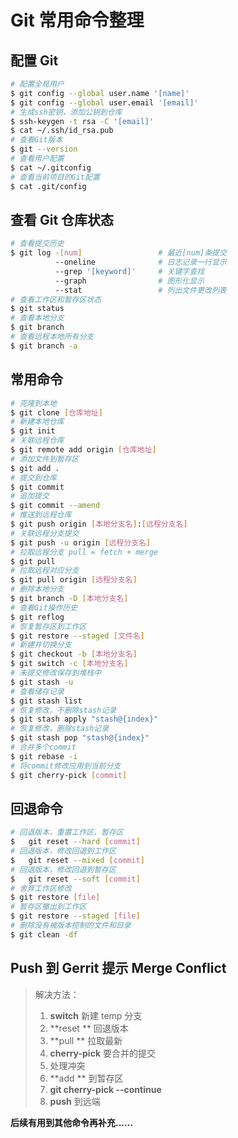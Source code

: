 # Git 常用命令整理

## 配置 Git

```sh
# 配置全局用户
$ git config --global user.name '[name]'
$ git config --global user.email '[email]'
# 生成ssh密钥，添加公钥到仓库
$ ssh-keygen -t rsa -C '[email]'
$ cat ~/.ssh/id_rsa.pub
# 查看Git版本
$ git --version
# 查看用户配置
$ cat ~/.gitconfig
# 查看当前项目的Git配置
$ cat .git/config
```

## 查看 Git 仓库状态

```sh
# 查看提交历史
$ git log -[num]                 # 最近[num]条提交
          --oneline              # 日志记录一行显示
          --grep '[keyword]'     # 关键字查找
          --graph                # 图形化显示
          --stat                 # 列出文件更改列表
# 查看工作区和暂存区状态
$ git status
# 查看本地分支
$ git branch
# 查看远程本地所有分支
$ git branch -a
```
## 常用命令

```sh
# 克隆到本地
$ git clone [仓库地址]
# 新建本地仓库
$ git init
# 关联远程仓库
$ git remote add origin [仓库地址]
# 添加文件到暂存区
$ git add .
# 提交到仓库
$ git commit
# 追加提交
$ git commit --amend
# 推送到远程仓库
$ git push origin [本地分支名]:[远程分支名]
# 关联远程分支提交
$ git push -u origin [远程分支名]
# 拉取远程分支 pull = fetch + merge
$ git pull
# 拉取远程对应分支
$ git pull origin [远程分支名]
# 删除本地分支
$ git branch -D [本地分支名]
# 查看Git操作历史
$ git reflog
# 恢复暂存区到工作区
$ git restore --staged [文件名]
# 新建并切换分支
$ git checkout -b [本地分支名]
$ git switch -c [本地分支名]
# 未提交修改保存到堆栈中
$ git stash -u
# 查看储存记录
$ git stash list
# 恢复修改，不删除stash记录
$ git stash apply "stash@{index}"
# 恢复修改，删除stash记录
$ git stash pop "stash@{index}"
# 合并多个commit
$ git rebase -i
# 将commit修改应用到当前分支
$ git cherry-pick [commit]
```

## 回退命令

```sh
# 回退版本，重置工作区、暂存区
$	git reset --hard [commit]
# 回退版本，修改回退到工作区
$	git reset --mixed [commit]
# 回退版本，修改回退到暂存区
$	git reset --soft [commit]
# 舍弃工作区修改
$ git restore [file]
# 暂存区撤出到工作区
$ git restore --staged [file]
# 删除没有被版本控制的文件和目录
$ git clean -df
```

## Push 到 Gerrit 提示 Merge Conflict

> 解决方法：
> 1. **switch** 新建 temp 分支
> 2. **reset ** 回退版本
> 3. **pull ** 拉取最新
> 4. **cherry-pick** 要合并的提交
> 5. 处理冲突
> 6. **add ** 到暂存区
> 7. **git cherry-pick --continue**
> 8. **push** 到远端

**后续有用到其他命令再补充......**

